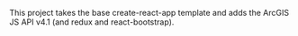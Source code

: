 This project takes the base create-react-app template and adds the ArcGIS JS API v4.1 (and redux and react-bootstrap).
